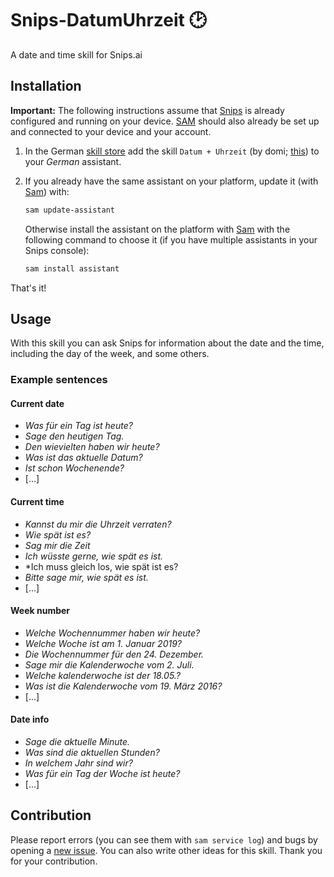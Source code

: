 # Snips-DatumUhrzeit 🕑
A date and time skill for Snips.ai

## Installation

**Important:** The following instructions assume that [Snips](https://snips.gitbook.io/documentation/snips-basics) is
already configured and running on your device. [SAM](https://snips.gitbook.io/getting-started/installation) should
also already be set up and connected to your device and your account.

1. In the German [skill store](https://console.snips.ai/) add the
skill `Datum + Uhrzeit` (by domi; [this](https://console.snips.ai/app-editor/bundle_9P346QWA0xE)) to
your *German* assistant.

2. If you already have the same assistant on your platform, update it
(with [Sam](https://snips.gitbook.io/getting-started/installation)) with:
      ```bash
      sam update-assistant
      ```
      
   Otherwise install the assistant on the platform with [Sam](https://snips.gitbook.io/getting-started/installation)
   with the following command to choose it (if you have multiple assistants in your Snips console):
      ```bash
      sam install assistant
      ```
That's it!

## Usage

With this skill you can ask Snips for information about the date and the time, including the day of the week,
and some others.

### Example sentences

#### Current date

- *Was für ein Tag ist heute?*
- *Sage den heutigen Tag.*
- *Den wievielten haben wir heute?*
- *Was ist das aktuelle Datum?*
- *Ist schon Wochenende?*
- [...]

#### Current time

- *Kannst du mir die Uhrzeit verraten?*
- *Wie spät ist es?*
- *Sag mir die Zeit*
- *Ich wüsste gerne, wie spät es ist.*
- *Ich muss gleich los, wie spät ist es?
- *Bitte sage mir, wie spät es ist.*
- [...]

#### Week number

- *Welche Wochennummer haben wir heute?*
- *Welche Woche ist am 1. Januar 2019?*
- *Die Wochennummer für den 24. Dezember.*
- *Sage mir die Kalenderwoche vom 2. Juli.*
- *Welche kalenderwoche ist der 18.05.?*
- *Was ist die Kalenderwoche vom 19. März 2016?*
- [...]

#### Date info

- *Sage die aktuelle Minute.*
- *Was sind die aktuellen Stunden?*
- *In welchem Jahr sind wir?*
- *Was für ein Tag der Woche ist heute?*
- [...]

## Contribution

Please report errors (you can see them with `sam service log`) and bugs by
opening a [new issue](https://github.com/MrJohnZoidberg/Snips-DatumUhrzeit/issues/new).
You can also write other ideas for this skill. Thank you for your contribution.
